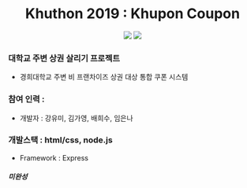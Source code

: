<h1 align="center">Khuthon 2019 : Khupon Coupon</h1>

<p align="center">
	<a href="#"><img src="https://img.shields.io/badge/khuthon-2018-blue"></a>
	<a href="#"><img src="https://img.shields.io/github/license/mashape/apistatus.svg"></a>	
</p>

### 대학교 주변 상권 살리기 프로젝트
- 경희대학교 주변 비 프랜차이즈 상권 대상 통합 쿠폰 시스템

### 참여 인력 : 
- 개발자 : 강유미, 김가영, 배희수, 임은나

### 개발스택 : html/css, node.js
- Framework : Express

##### 미완성
